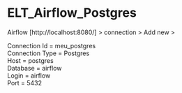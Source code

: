 # ELT_Airflow_Postgres

Airflow [http://localhost:8080/] > connection > Add new > 

Connection Id  = meu_postgres \
Connection Type = Postgres  \
Host = postgres  \
Database = airflow  \
Login = airflow  \
Port = 5432



